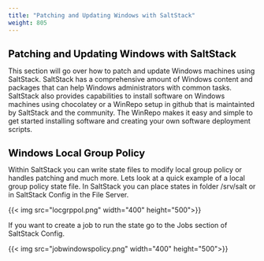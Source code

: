 ```yaml
---
title: "Patching and Updating Windows with SaltStack"
weight: 805
---
```


<h1 style="color:black;font-size:20px;">Patching and Updating Windows with SaltStack</h1>

This section will go over how to patch and update Windows machines using SaltStack. SaltStack has a comprehensive amount of Windows content and packages that can help Windows administrators with common tasks. SaltStack also provides capabilities to install software on Windows machines using chocolatey or a WinRepo setup in github that is maintainted by SaltStack and the community. The WinRepo makes it easy and simple to get started installing software and creating your own software deployment scripts.

<h1 style="color:black;font-size:20px;">Windows Local Group Policy</h1>
Within SaltStack you can write state files to modify local group policy or handles patching and much more. Lets look at a quick example of a local group policy state file. In SaltStack you can place states in folder /srv/salt or in SaltStack Config in the File Server.

{{< img src="locgrppol.png" width="400" height="500">}}

If you want to create a job to run the state go to the Jobs section of SaltStack Config.

{{< img src="jobwindowspolicy.png" width="400" height="500">}}



